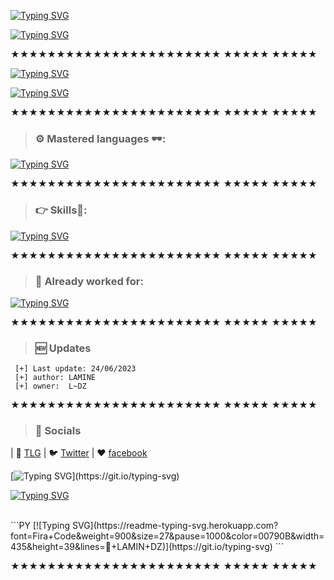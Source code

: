[![Typing SVG](https://readme-typing-svg.demolab.com?font=Gentium+Plus&weight=900&size=45&duration=4989&pause=1000&color=75F7708D&background=4EB04500&vCenter=true&width=700&lines=👋Hello%2C+I'm+LAMIN+DZ)](https://git.io/typing-svg)

[![Typing SVG](https://readme-typing-svg.demolab.com?font=Gentium+Plus&weight=900&size=45&duration=4989&pause=1000&color=01146C&background=71FF6400&vCenter=true&width=700&height=100&lines=github.com%2Flamin-sudo)](https://git.io/typing-svg)

★★★★★★★★★★★★★★★★★★★★★★★
       ★★★★★       ★★★★★
       
[![Typing SVG](https://readme-typing-svg.demolab.com?font=Gentium+Plus&weight=700&size=39&letterSpacing=letter-spacing%3A+1px;&duration=4989&pause=1000&color=00A476&background=71FF6400&vCenter=true&width=700&height=48&lines=🚀Who+Am+I%3F)](https://git.io/typing-svg)

[![Typing SVG](https://readme-typing-svg.demolab.com?font=Gentium+Plus&weight=900&size=21&letterSpacing=letter-spacing%3A+1px;&duration=4989&pause=1000&color=4416A4&background=71FF6400&vCenter=true&width=900&height=195&lines=Full+Stack+Developer+and+System+Administration+(Sys+Admin)+Specialist;Passionate+about+web+development%2C+cloud+computing%2C+and+cybersecurity;Love+learning+new+technologies+and+sharing+knowledge+with+the+community)](https://git.io/typing-svg)

★★★★★★★★★★★★★★★★★★★★★★★
       ★★★★★       ★★★★★

> ### ⚙️ Mastered languages 🕶️:
[![Typing SVG](https://readme-typing-svg.herokuapp.com?color=F7007A&duration=400&lines=js,;python,;php,;html-css,;java,;perl,;elixir,;eris,;go,;react.js,;z-sharp;batched,;vue.js,;sqlite3,;sql,;ruby;.net;shell)](https://git.io/typing-svg)

★★★★★★★★★★★★★★★★★★★★★★★
       ★★★★★       ★★★★★

> ### 👉 Skills📍: 
[![Typing SVG](https://readme-typing-svg.herokuapp.com?color=6b34eb&duration=4000&lines=Front+End;Back+End;Full+Stack+Developer;Sys+Admin)](https://git.io/typing-svg)

★★★★★★★★★★★★★★★★★★★★★★★
       ★★★★★       ★★★★★

> ### 👋 Already worked for: 
[![Typing SVG](https://readme-typing-svg.herokuapp.com?color=ebae34&duration=50&lines=FunBot;ChillRadio;Strip;Amazon;Microsoft;Discord;Nox;VSC;Opera;Logitech;Axe;Apple;Nike;EEB;Spotify;Engine;Bluestack;Brawlstars;Critical+ops;Lacoste;Intel;Google;W3;Roblox;SublimeText;Telegram;Instagram;Spotify;deuxdollars;5$;mirlou;soundcloud;netflix;eris;Instagram;Twitter;TikTok;Nvidia;core;linux;wallpaper+engine;france+net+secu)](https://git.io/typing-svg)

★★★★★★★★★★★★★★★★★★★★★★★
       ★★★★★       ★★★★★

> ### 🆕 Updates 
 
```PY 
 [+] Last update: 24/06/2023
 [+] author: LAMINE
 [+] owner:  L~DZ
 ```
 
 ★★★★★★★★★★★★★★★★★★★★★★★
       ★★★★★       ★★★★★
 > ### 🎈 Socials 
 
 | 🐻 [TLG](https://t.me/GSMSOFTDZ) | 🐦 [Twitter](https://x.com/lamin158403)  | ❤️️ [facebook](https://www.facebook.com/share/15VUK9TSNu/)

 [![Typing SVG](https://readme-typing-svg.herokuapp.com?font=Fira+Code&weight=600&pause=1000&color=4C1B79&width=435&height=40&lines=🏆Thank+you+for+visiting!)](https://git.io/typing-svg)

[![Typing SVG](https://readme-typing-svg.herokuapp.com?font=Fira+Code&weight=600&pause=1000&color=4C1B79&width=435&height=40&lines=%22Keep+learning%2C+keep+developing!🚀%22)](https://git.io/typing-svg)
 
 <br>
 ```PY
[![Typing SVG](https://readme-typing-svg.herokuapp.com?font=Fira+Code&weight=900&size=27&pause=1000&color=00790B&width=435&height=39&lines=📍+LAMIN+DZ)](https://git.io/typing-svg)
 ```
 
★★★★★★★★★★★★★★★★★★★★★★★
       ★★★★★       ★★★★★
